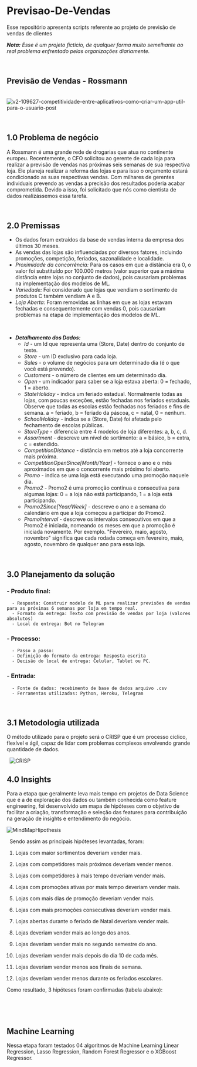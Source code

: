 # Previsao-De-Vendas
Esse repositório apresenta scripts referente ao projeto de previsão de vendas de clientes

***Nota:*** *Esse é um projeto fictício, de qualquer forma muito semelhante ao real problema enfrentado pelas organizações diariamente.*  

&nbsp;
## Previsão de Vendas - Rossmann
&nbsp;
![v2-109627-competitividade-entre-aplicativos-como-criar-um-app-util-para-o-usuario-post](https://user-images.githubusercontent.com/66925229/163728091-3c8a6523-b925-4fda-8d21-728be4947247.png)




&nbsp;
## 1.0 Problema de negócio
A Rossmann é uma grande rede de drogarias que atua no continente europeu. Recentemente, o CFO solicitou ao gerente de cada loja para realizar a previsão de vendas nas próximas seis semanas de sua respectiva loja. Ele planeja realizar a reforma das lojas e para isso o orçamento estará condicionado as suas respectivas vendas. Com milhares de gerentes individuais prevendo as vendas a precisão dos resultados poderia acabar comprometida. Devido a isso, foi solicitado que nós como cientista de dados realizássemos essa tarefa.

&nbsp;
## 2.0 Premissas
  - Os dados foram extraídos da base de vendas interna da empresa dos últimos 30 meses. 
  - As vendas das lojas são influenciadas por diversos fatores, incluindo promoções, competição, feriados, sazonalidade e localidade.
  - *Proximidade da concorrência:* Para os casos em que a distância era 0, o valor foi substituído por 100.000 metros (valor superior que a máxima distância entre lojas no conjunto de dados), pois causariam problemas na implementação dos modelos de ML. 
  - *Variedade:* Foi considerado que lojas que vendiam o sortimento de produtos C também vendiam A e B.
  - *Loja Aberta:* Foram removidas as linhas em que as lojas estavam fechadas e consequentemente com vendas 0, pois causariam problemas na etapa de implementação dos modelos de ML.

&nbsp;
  - ***Detalhamento dos Dados:***
    - *Id* - um Id que representa uma (Store, Date) dentro do conjunto de teste.
    - *Store* - um ID exclusivo para cada loja.
    - *Sales* - o volume de negócios para um determinado dia (é o que você está prevendo).
    - *Customers* - o número de clientes em um determinado dia.
    - *Open* - um indicador para saber se a loja estava aberta: 0 = fechado, 1 = aberto.
    - *StateHoliday* - indica um feriado estadual. Normalmente todas as lojas, com poucas exceções, estão fechadas nos feriados estaduais. Observe que todas as escolas estão fechadas nos feriados e fins de semana. a = feriado, b = feriado da páscoa, c = natal, 0 = nenhum.
    - *SchoolHoliday* - indica se a (Store, Date) foi afetada pelo fechamento de escolas públicas.
    - *StoreType* - diferencia entre 4 modelos de loja diferentes: a, b, c, d.
    - *Assortment* - descreve um nível de sortimento: a = básico, b = extra, c = estendido.
    - *CompetitionDistance* - distância em metros até a loja concorrente mais próxima.
    - *CompetitionOpenSince[Month/Year]* - fornece o ano e o mês aproximados em que o concorrente mais próximo foi aberto.
    - *Promo* - indica se uma loja está executando uma promoção naquele dia.
    - *Promo2* - Promo2 é uma promoção contínua e consecutiva para algumas lojas: 0 = a loja não está participando, 1 = a loja está participando.
    - *Promo2Since[Year/Week]* - descreve o ano e a semana do calendário em que a loja começou a participar do Promo2.
    - *PromoInterval* - descreve os intervalos consecutivos em que a Promo2 é iniciada, nomeando os meses em que a promoção é iniciada novamente. Por exemplo. "Fevereiro, maio, agosto, novembro" significa que cada rodada começa em fevereiro, maio, agosto, novembro de qualquer ano para essa loja.
&nbsp;    

&nbsp;   
## 3.0 Planejamento da solução

### - Produto final: 
      - Resposta: Construir modelo de ML para realizar previsões de vendas para as próximas 6 semanas por loja em tempo real.
      - Formato da entrega: Texto com previsão de vendas por loja (valores absolutos)
      - Local de entrega: Bot no Telegram
        
### - Processo:
      - Passo a passo:
      - Definição do formato da entrega: Resposta escrita
      - Decisão do local de entrega: Celular, Tablet ou PC.
       
### - Entrada:
      - Fonte de dados: recebimento de base de dados arquivo .csv
      - Ferramentas utilizadas: Python, Heroku, Telegram
    
&nbsp;       
    
## 3.1 Metodologia utilizada
O método utilizado para o projeto será o CRISP que é um processo cíclico, flexível e ágil, capaz de lidar com problemas complexos envolvendo grande quantidade 
de dados.

&nbsp; 
![CRISP](https://user-images.githubusercontent.com/66925229/163732880-8126833b-9114-4bfc-a22a-183059e53ccf.PNG)
&nbsp; 
    
## 4.0 Insights
 Para a etapa que geralmente leva mais tempo em projetos de Data Science que é a de exploração dos dados ou também conhecida como feature engineering, foi desenvolvido um mapa de hipóteses com o objetivo de facilitar a criação, transformação e seleção das features para contribuição na geração de insights e entendimento do negócio.
&nbsp; 

![MindMapHipothesis](https://user-images.githubusercontent.com/66925229/163735058-51d0f0e5-5902-4071-a985-946a4732c793.png)
&nbsp; 

&nbsp;
Sendo assim as principais hipóteses levantadas, foram:

1. Lojas com maior sortimentos deveriam vender mais.

2. Lojas com competidores mais próximos deveriam vender menos.

3. Lojas com competidores à mais tempo deveriam vender mais.

4. Lojas com promoções ativas por mais tempo deveriam vender mais.

5. Lojas com mais dias de promoção deveriam vender mais.

6. Lojas com mais promoções consecutivas deveriam vender mais.

7. Lojas abertas durante o feriado de Natal deveriam vender mais.

8. Lojas deveriam vender mais ao longo dos anos.

9. Lojas deveriam vender mais no segundo semestre do ano.

10. Lojas deveriam vender mais depois do dia 10 de cada mês.

11. Lojas deveriam vender menos aos finais de semana.

12. Lojas deveriam vender menos durante os feriados escolares.
&nbsp;

Como resultado, 3 hipóteses foram confirmadas (tabela abaixo):

&nbsp;


  
&nbsp;

##  Machine Learning
Nessa etapa foram testados 04 algoritmos de Machine Learning Linear Regression, Lasso Regression, Random Forest Regressor e o XGBoost Regressor.




    
